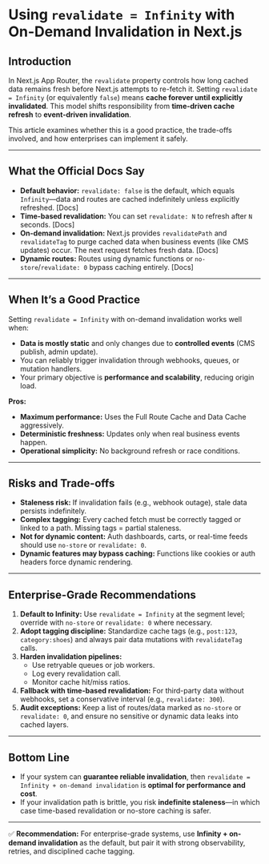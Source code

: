 # Using `revalidate = Infinity` with On-Demand Invalidation in Next.js

## Introduction
In Next.js App Router, the `revalidate` property controls how long cached data remains fresh before Next.js attempts to re-fetch it. Setting `revalidate = Infinity` (or equivalently `false`) means **cache forever until explicitly invalidated**. This model shifts responsibility from **time-driven cache refresh** to **event-driven invalidation**.

This article examines whether this is a good practice, the trade-offs involved, and how enterprises can implement it safely.

---

## What the Official Docs Say
- **Default behavior:** `revalidate: false` is the default, which equals `Infinity`—data and routes are cached indefinitely unless explicitly refreshed. [Docs]
- **Time-based revalidation:** You can set `revalidate: N` to refresh after `N` seconds. [Docs]
- **On-demand invalidation:** Next.js provides `revalidatePath` and `revalidateTag` to purge cached data when business events (like CMS updates) occur. The next request fetches fresh data. [Docs]
- **Dynamic routes:** Routes using dynamic functions or `no-store`/`revalidate: 0` bypass caching entirely. [Docs]

---

## When It’s a Good Practice
Setting `revalidate = Infinity` with on-demand invalidation works well when:
- **Data is mostly static** and only changes due to **controlled events** (CMS publish, admin update).
- You can reliably trigger invalidation through webhooks, queues, or mutation handlers.
- Your primary objective is **performance and scalability**, reducing origin load.

**Pros:**
- **Maximum performance:** Uses the Full Route Cache and Data Cache aggressively.
- **Deterministic freshness:** Updates only when real business events happen.
- **Operational simplicity:** No background refresh or race conditions.

---

## Risks and Trade-offs
- **Staleness risk:** If invalidation fails (e.g., webhook outage), stale data persists indefinitely.
- **Complex tagging:** Every cached fetch must be correctly tagged or linked to a path. Missing tags = partial staleness.
- **Not for dynamic content:** Auth dashboards, carts, or real-time feeds should use `no-store` or `revalidate: 0`.
- **Dynamic features may bypass caching:** Functions like cookies or auth headers force dynamic rendering.

---

## Enterprise-Grade Recommendations
1. **Default to Infinity:** Use `revalidate = Infinity` at the segment level; override with `no-store` or `revalidate: 0` where necessary.
2. **Adopt tagging discipline:** Standardize cache tags (e.g., `post:123`, `category:shoes`) and always pair data mutations with `revalidateTag` calls.
3. **Harden invalidation pipelines:**
   - Use retryable queues or job workers.
   - Log every revalidation call.
   - Monitor cache hit/miss ratios.
4. **Fallback with time-based revalidation:** For third-party data without webhooks, set a conservative interval (e.g., `revalidate: 300`).
5. **Audit exceptions:** Keep a list of routes/data marked as `no-store` or `revalidate: 0`, and ensure no sensitive or dynamic data leaks into cached layers.

---

## Bottom Line
- If your system can **guarantee reliable invalidation**, then `revalidate = Infinity + on-demand invalidation` is **optimal for performance and cost**.
- If your invalidation path is brittle, you risk **indefinite staleness**—in which case time-based revalidation or no-store caching is safer.

---

✅ **Recommendation:** For enterprise-grade systems, use **Infinity + on-demand invalidation** as the default, but pair it with strong observability, retries, and disciplined cache tagging.